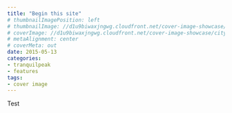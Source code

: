 ```yaml
---
title: "Begin this site"
# thumbnailImagePosition: left
# thumbnailImage: //d1u9biwaxjngwg.cloudfront.net/cover-image-showcase/city-750.jpg
# coverImage: //d1u9biwaxjngwg.cloudfront.net/cover-image-showcase/city.jpg
# metaAlignment: center
# coverMeta: out
date: 2015-05-13
categories:
- tranquilpeak
- features
tags:
- cover image
---
```


Test
